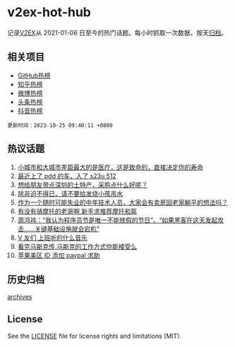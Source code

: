 # v2ex-hot-hub

 记录[V2EX](https://www.v2ex.com/)从 2021-01-06 日至今的热门话题。每小时抓取一次数据，按天[归档](archives)。
 
 ## 相关项目

- [GitHub热榜](https://github.com/it985/github-hot-hub)
- [知乎热榜](https://github.com/it985/zhihu-hot-hub)
- [微博热榜](https://github.com/it985/weibo-hot-hub)
- [头条热榜](https://github.com/it985/toutiao-hot-hub)
- [抖音热榜](https://github.com/it985/douyin-hot-hub)


 `更新时间：2023-10-25 09:40:11 +0800`

## 热议话题

1. [小城市和大城市差距最大的是医疗，这是致命的，直接决定你的寿命](https://www.v2ex.com/t/984900)
1. [最近上了 pdd 的车，入了 s23u 512](https://www.v2ex.com/t/984771)
1. [想给朋友带点深圳的土特产，采购点什么好呢？](https://www.v2ex.com/t/984801)
1. [除非迫不得已，请不要给发烧小孩吊水](https://www.v2ex.com/t/985039)
1. [作为一个随时可能失业的中年技术人员，大家会有卖房回老家躺平的想法吗？](https://www.v2ex.com/t/984812)
1. [有没有骑摩托的老哥啊 新手求推荐摩托和盔](https://www.v2ex.com/t/984819)
1. [周鸿祎：“我认为程序员节是唯一不能放假的节日”、“如果黑客在这天发起攻击……关键基础设施就会宕机”](https://www.v2ex.com/t/984971)
1. [V 友们 上班听的什么音乐](https://www.v2ex.com/t/984780)
1. [看完马斯克传,马斯克的工作方式你能接受么](https://www.v2ex.com/t/984802)
1. [苹果美区 ID 添加 paypal 求助](https://www.v2ex.com/t/984869)

## 历史归档

[archives](archives)

## License

See the [LICENSE](LICENSE) file for license rights and limitations (MIT).
